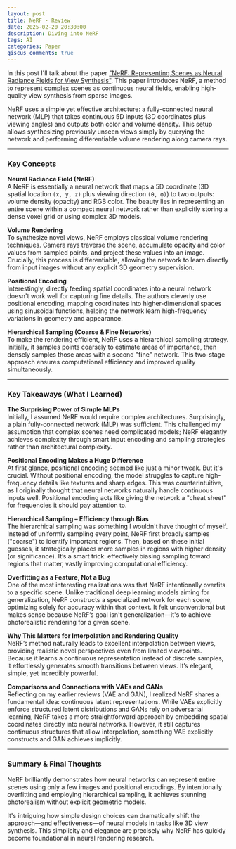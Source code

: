 ```yaml
---
layout: post
title: NeRF - Review
date: 2025-02-20 20:30:00
description: Diving into NeRF
tags: AI
categories: Paper
giscus_comments: true
---
```


In this post I'll talk about the paper ["NeRF: Representing Scenes as Neural Radiance Fields for View Synthesis"](https://arxiv.org/abs/2003.08934). This paper introduces NeRF, a method to represent complex scenes as continuous neural fields, enabling high-quality view synthesis from sparse images.  

NeRF uses a simple yet effective architecture: a fully-connected neural network (MLP) that takes continuous 5D inputs (3D coordinates plus viewing angles) and outputs both color and volume density. This setup allows synthesizing previously unseen views simply by querying the network and performing differentiable volume rendering along camera rays.

---

### Key Concepts

**Neural Radiance Field (NeRF)**  
A NeRF is essentially a neural network that maps a 5D coordinate (3D spatial location `(x, y, z)` plus viewing direction `(θ, φ)`) to two outputs: volume density (opacity) and RGB color. The beauty lies in representing an entire scene within a compact neural network rather than explicitly storing a dense voxel grid or using complex 3D models.

**Volume Rendering**  
To synthesize novel views, NeRF employs classical volume rendering techniques. Camera rays traverse the scene, accumulate opacity and color values from sampled points, and project these values into an image. Crucially, this process is differentiable, allowing the network to learn directly from input images without any explicit 3D geometry supervision.

**Positional Encoding**  
Interestingly, directly feeding spatial coordinates into a neural network doesn't work well for capturing fine details. The authors cleverly use positional encoding, mapping coordinates into higher-dimensional spaces using sinusoidal functions, helping the network learn high-frequency variations in geometry and appearance.

**Hierarchical Sampling (Coarse & Fine Networks)**  
To make the rendering efficient, NeRF uses a hierarchical sampling strategy. Initially, it samples points coarsely to estimate areas of importance, then densely samples those areas with a second "fine" network. This two-stage approach ensures computational efficiency and improved quality simultaneously.

---

### Key Takeaways (What I Learned)

**The Surprising Power of Simple MLPs**  
Initially, I assumed NeRF would require complex architectures. Surprisingly, a plain fully-connected network (MLP) was sufficient. This challenged my assumption that complex scenes need complicated models; NeRF elegantly achieves complexity through smart input encoding and sampling strategies rather than architectural complexity.

**Positional Encoding Makes a Huge Difference**  
At first glance, positional encoding seemed like just a minor tweak. But it's crucial. Without positional encoding, the model struggles to capture high-frequency details like textures and sharp edges. This was counterintuitive, as I originally thought that neural networks naturally handle continuous inputs well. Positional encoding acts like giving the network a "cheat sheet" for frequencies it should pay attention to.

**Hierarchical Sampling – Efficiency through Bias**  
The hierarchical sampling was something I wouldn't have thought of myself. Instead of uniformly sampling every point, NeRF first broadly samples ("coarse") to identify important regions. Then, based on these initial guesses, it strategically places more samples in regions with higher density (or significance). It’s a smart trick: effectively biasing sampling toward regions that matter, vastly improving computational efficiency.

**Overfitting as a Feature, Not a Bug**  
One of the most interesting realizations was that NeRF intentionally overfits to a specific scene. Unlike traditional deep learning models aiming for generalization, NeRF constructs a specialized network for each scene, optimizing solely for accuracy within that context. It felt unconventional but makes sense because NeRF’s goal isn't generalization—it's to achieve photorealistic rendering for a given scene.

**Why This Matters for Interpolation and Rendering Quality**  
NeRF’s method naturally leads to excellent interpolation between views, providing realistic novel perspectives even from limited viewpoints. Because it learns a continuous representation instead of discrete samples, it effortlessly generates smooth transitions between views. It’s elegant, simple, yet incredibly powerful.

**Comparisons and Connections with VAEs and GANs**  
Reflecting on my earlier reviews (VAE and GAN), I realized NeRF shares a fundamental idea: continuous latent representations. While VAEs explicitly enforce structured latent distributions and GANs rely on adversarial learning, NeRF takes a more straightforward approach by embedding spatial coordinates directly into neural networks. However, it still captures continuous structures that allow interpolation, something VAE explicitly constructs and GAN achieves implicitly.

---

### Summary & Final Thoughts
NeRF brilliantly demonstrates how neural networks can represent entire scenes using only a few images and positional encodings. By intentionally overfitting and employing hierarchical sampling, it achieves stunning photorealism without explicit geometric models.  

It's intriguing how simple design choices can dramatically shift the approach—and effectiveness—of neural models in tasks like 3D view synthesis. This simplicity and elegance are precisely why NeRF has quickly become foundational in neural rendering research.